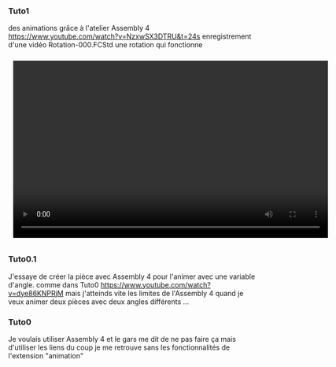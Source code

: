 ### Tuto1
des animations grâce à l'atelier Assembly 4
https://www.youtube.com/watch?v=NzxwSX3DTRU&t=24s
enregistrement d'une vidéo
Rotation-000.FCStd une rotation qui fonctionne

<video style="margin: 10px;" width="640" height="360" controls>
  <source src="Tuto1/tuto1-000.mp4" type="video/mp4">
  Your browser does not support the video tag.
</video>

### Tuto0.1
J'essaye de créer la pièce avec Assembly 4 pour l'animer avec une variable d'angle.
comme dans Tuto0
https://www.youtube.com/watch?v=dye86KNPRjM
mais j'atteinds vite les limites de l'Assembly 4 quand je veux animer deux pièces avec deux angles différents ...

### Tuto0
Je voulais utiliser Assembly 4 et le gars me dit de ne pas faire ça mais d'utiliser les liens
du coup je me retrouve sans les fonctionnalités de l'extension "animation" 

